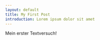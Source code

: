 ```yaml
---
layout: default
title: My First Post
introduction: Lorem ipsum dolor sit amet
---
```



Mein erster Textversuch!
